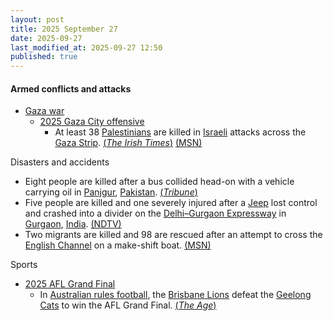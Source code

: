 ```yaml
---
layout: post
title: 2025 September 27
date: 2025-09-27
last_modified_at: 2025-09-27 12:50
published: true
---
```



#### Armed conflicts and attacks

* [Gaza war](https://en.wikipedia.org/wiki/Gaza_war "Gaza war")
  * [2025 Gaza City offensive](https://en.wikipedia.org/wiki/2025_Gaza_City_offensive "2025 Gaza City offensive")
    * At least 38 [Palestinians](https://en.wikipedia.org/wiki/Palestinians "Palestinians") are killed in [Israeli](https://en.wikipedia.org/wiki/IDF "IDF") attacks across the [Gaza Strip](https://en.wikipedia.org/wiki/Gaza_Strip "Gaza Strip"). [(*The Irish Times*)](https://www.irishtimes.com/world/middle-east/2025/09/27/israel-kills-at-least-32-people-in-latest-strikes-on-gaza/) [(MSN)](https://www.msn.com/en-gb/news/world/at-least-38-people-killed-in-gaza-as-israel-ignores-demands-for-ceasefire/ar-AA1NpIoG?ocid=msedgntp&pc=U531&cvid=68d7dbea8c024fe9889d0c9e12f48e54&ei=19)

Disasters and accidents

* Eight people are killed after a bus collided head-on with a vehicle carrying oil in [Panjgur](https://en.wikipedia.org/wiki/Panjgur "Panjgur"), [Pakistan](https://en.wikipedia.org/wiki/Pakistan "Pakistan"). [(*Tribune*)](https://tribune.com.pk/story/2569275/eight-killed-as-bus-collides-with-iranian-oil-vehicle-in-panjgur)
* Five people are killed and one severely injured after a [Jeep](https://en.wikipedia.org/wiki/Jeep "Jeep") lost control and crashed into a divider on the [Delhi–Gurgaon Expressway](https://en.wikipedia.org/wiki/Delhi%E2%80%93Gurgaon_Expressway "Delhi–Gurgaon Expressway") in [Gurgaon](https://en.wikipedia.org/wiki/Gurgaon "Gurgaon"), [India](https://en.wikipedia.org/wiki/India "India"). [(NDTV)](https://www.ndtv.com/india-news/thar-accident-5-dead-as-speeding-thar-loses-control-hits-divider-on-gurugram-highway-9353327)
* Two migrants are killed and 98 are rescued after an attempt to cross the [English Channel](https://en.wikipedia.org/wiki/English_Channel "English Channel") on a make-shift boat. [(MSN)](https://www.msn.com/en-gb/news/world/two-migrants-die-as-100-attempt-to-cross-channel-on-makeshift-boat/ar-AA1NpIcG?ocid=msedgntp&pc=U531&cvid=68d7d45f006542eba283cc23dadf1649&ei=10)

Sports

* [2025 AFL Grand Final](https://en.wikipedia.org/wiki/2025_AFL_Grand_Final "2025 AFL Grand Final")
  * In [Australian rules football](https://en.wikipedia.org/wiki/Australian_rules_football "Australian rules football"), the [Brisbane Lions](https://en.wikipedia.org/wiki/Brisbane_Lions "Brisbane Lions") defeat the [Geelong Cats](https://en.wikipedia.org/wiki/Geelong_Football_Club "Geelong Football Club") to win the AFL Grand Final. [(*The Age*)](https://www.theage.com.au/sport/afl/roar-elation-brisbane-lions-go-back-to-back-to-win-2025-premiership-20250927-p5myc6.html)
